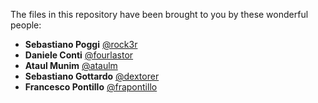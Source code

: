 The files in this repository have been brought to you by these wonderful people:

 * **Sebastiano Poggi** [@rock3r](https://github.com/rock3r)
 * **Daniele Conti** [@fourlastor](https://github.com/fourlastor)
 * **Ataul Munim** [@ataulm](https://github.com/ataulm)
 * **Sebastiano Gottardo** [@dextorer](https://github.com/dextorer)
 * **Francesco Pontillo** [@frapontillo](https://github.com/frapontillo)
